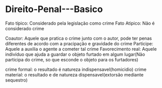 # Direito-Penal---Basico



Fato típico: Considerado pela legislação como crime
Fato Atipico: Não é considerado crime

Coautor: Aquele que pratica o crime junto com o autor, pode ter penas diferentes de acordo com a pracipação e gravidade do crime
Participe: Aquele a auxilia o agente a cometer tal crime
Favorecimento real: Aquele indivíduo que ajuda a guardar o objeto furtado em algum lugar(Não participa do crime, so que esconde o objeto para os furtadores)

crime formal: o resultado é natureza indispensavel(homicidio)
crime material: o resultado e de natureza dispensavel(extorsão mediante sequestro)
